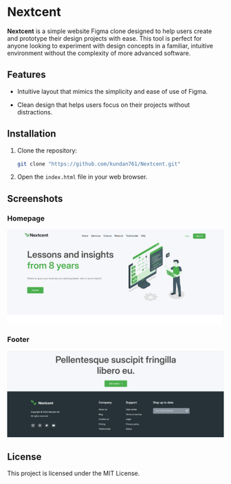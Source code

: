 # Nextcent

**Nextcent** is a simple website Figma clone designed to help users create and prototype their design projects with ease. This tool is perfect for anyone looking to experiment with design concepts in a familiar, intuitive environment without the complexity of more advanced software.

## Features

- Intuitive layout that mimics the simplicity and ease of use of Figma.

- Clean design that helps users focus on their projects without distractions.

## Installation

1. Clone the repository:
   ```bash
   git clone "https://github.com/kundan761/Nextcent.git"
   ```
2. Open the `index.html` file in your web browser.

## Screenshots

### Homepage
![Screenshot 1](./assets/HomePage.png)

### Footer
![Screenshot 2](./assets/Footer.png)

## License

This project is licensed under the MIT License.
